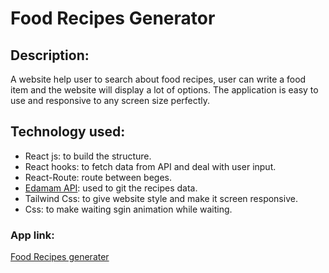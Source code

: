 # Food Recipes Generator
## Description: 
A website help user to search about food recipes, user can write a food item and the website will display a lot of options.
The application is easy to use and responsive to any screen size perfectly.
## Technology used:
+ React js: to build the structure.
+ React hooks: to fetch data from API and deal with user input.
+ React-Route: route between beges.
+ [Edamam API](https://developer.edamam.com/edamam-docs-recipe-api): used to git the recipes data.
+ Tailwind Css: to give website style and make it screen responsive.
+ Css: to make waiting sgin animation while waiting.

### App link:
[Food Recipes generater](https://almahamans.github.io/food-recipes/
)
